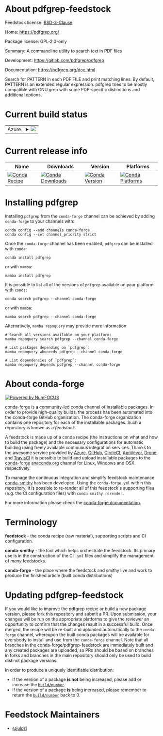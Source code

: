 About pdfgrep-feedstock
=======================

Feedstock license: [BSD-3-Clause](https://github.com/conda-forge/pdfgrep-feedstock/blob/main/LICENSE.txt)

Home: https://pdfgrep.org/

Package license: GPL-2.0-only

Summary: A commandline utility to search text in PDF files

Development: https://gitlab.com/pdfgrep/pdfgrep

Documentation: https://pdfgrep.org/doc.html

Search for PATTERN in each PDF FILE and print matching lines. By default,
PATTERN is an extended regular expression.
pdfgrep tries to be mostly compatible with GNU grep with some PDF-specific
distinctions and additional options.


Current build status
====================


<table>
    
  <tr>
    <td>Azure</td>
    <td>
      <details>
        <summary>
          <a href="https://dev.azure.com/conda-forge/feedstock-builds/_build/latest?definitionId=8631&branchName=main">
            <img src="https://dev.azure.com/conda-forge/feedstock-builds/_apis/build/status/pdfgrep-feedstock?branchName=main">
          </a>
        </summary>
        <table>
          <thead><tr><th>Variant</th><th>Status</th></tr></thead>
          <tbody><tr>
              <td>linux_64</td>
              <td>
                <a href="https://dev.azure.com/conda-forge/feedstock-builds/_build/latest?definitionId=8631&branchName=main">
                  <img src="https://dev.azure.com/conda-forge/feedstock-builds/_apis/build/status/pdfgrep-feedstock?branchName=main&jobName=linux&configuration=linux%20linux_64_" alt="variant">
                </a>
              </td>
            </tr><tr>
              <td>osx_64</td>
              <td>
                <a href="https://dev.azure.com/conda-forge/feedstock-builds/_build/latest?definitionId=8631&branchName=main">
                  <img src="https://dev.azure.com/conda-forge/feedstock-builds/_apis/build/status/pdfgrep-feedstock?branchName=main&jobName=osx&configuration=osx%20osx_64_" alt="variant">
                </a>
              </td>
            </tr>
          </tbody>
        </table>
      </details>
    </td>
  </tr>
</table>

Current release info
====================

| Name | Downloads | Version | Platforms |
| --- | --- | --- | --- |
| [![Conda Recipe](https://img.shields.io/badge/recipe-pdfgrep-green.svg)](https://anaconda.org/conda-forge/pdfgrep) | [![Conda Downloads](https://img.shields.io/conda/dn/conda-forge/pdfgrep.svg)](https://anaconda.org/conda-forge/pdfgrep) | [![Conda Version](https://img.shields.io/conda/vn/conda-forge/pdfgrep.svg)](https://anaconda.org/conda-forge/pdfgrep) | [![Conda Platforms](https://img.shields.io/conda/pn/conda-forge/pdfgrep.svg)](https://anaconda.org/conda-forge/pdfgrep) |

Installing pdfgrep
==================

Installing `pdfgrep` from the `conda-forge` channel can be achieved by adding `conda-forge` to your channels with:

```
conda config --add channels conda-forge
conda config --set channel_priority strict
```

Once the `conda-forge` channel has been enabled, `pdfgrep` can be installed with `conda`:

```
conda install pdfgrep
```

or with `mamba`:

```
mamba install pdfgrep
```

It is possible to list all of the versions of `pdfgrep` available on your platform with `conda`:

```
conda search pdfgrep --channel conda-forge
```

or with `mamba`:

```
mamba search pdfgrep --channel conda-forge
```

Alternatively, `mamba repoquery` may provide more information:

```
# Search all versions available on your platform:
mamba repoquery search pdfgrep --channel conda-forge

# List packages depending on `pdfgrep`:
mamba repoquery whoneeds pdfgrep --channel conda-forge

# List dependencies of `pdfgrep`:
mamba repoquery depends pdfgrep --channel conda-forge
```


About conda-forge
=================

[![Powered by
NumFOCUS](https://img.shields.io/badge/powered%20by-NumFOCUS-orange.svg?style=flat&colorA=E1523D&colorB=007D8A)](https://numfocus.org)

conda-forge is a community-led conda channel of installable packages.
In order to provide high-quality builds, the process has been automated into the
conda-forge GitHub organization. The conda-forge organization contains one repository
for each of the installable packages. Such a repository is known as a *feedstock*.

A feedstock is made up of a conda recipe (the instructions on what and how to build
the package) and the necessary configurations for automatic building using freely
available continuous integration services. Thanks to the awesome service provided by
[Azure](https://azure.microsoft.com/en-us/services/devops/), [GitHub](https://github.com/),
[CircleCI](https://circleci.com/), [AppVeyor](https://www.appveyor.com/),
[Drone](https://cloud.drone.io/welcome), and [TravisCI](https://travis-ci.com/)
it is possible to build and upload installable packages to the
[conda-forge](https://anaconda.org/conda-forge) [anaconda.org](https://anaconda.org/)
channel for Linux, Windows and OSX respectively.

To manage the continuous integration and simplify feedstock maintenance
[conda-smithy](https://github.com/conda-forge/conda-smithy) has been developed.
Using the ``conda-forge.yml`` within this repository, it is possible to re-render all of
this feedstock's supporting files (e.g. the CI configuration files) with ``conda smithy rerender``.

For more information please check the [conda-forge documentation](https://conda-forge.org/docs/).

Terminology
===========

**feedstock** - the conda recipe (raw material), supporting scripts and CI configuration.

**conda-smithy** - the tool which helps orchestrate the feedstock.
                   Its primary use is in the construction of the CI ``.yml`` files
                   and simplify the management of *many* feedstocks.

**conda-forge** - the place where the feedstock and smithy live and work to
                  produce the finished article (built conda distributions)


Updating pdfgrep-feedstock
==========================

If you would like to improve the pdfgrep recipe or build a new
package version, please fork this repository and submit a PR. Upon submission,
your changes will be run on the appropriate platforms to give the reviewer an
opportunity to confirm that the changes result in a successful build. Once
merged, the recipe will be re-built and uploaded automatically to the
`conda-forge` channel, whereupon the built conda packages will be available for
everybody to install and use from the `conda-forge` channel.
Note that all branches in the conda-forge/pdfgrep-feedstock are
immediately built and any created packages are uploaded, so PRs should be based
on branches in forks and branches in the main repository should only be used to
build distinct package versions.

In order to produce a uniquely identifiable distribution:
 * If the version of a package **is not** being increased, please add or increase
   the [``build/number``](https://docs.conda.io/projects/conda-build/en/latest/resources/define-metadata.html#build-number-and-string).
 * If the version of a package **is** being increased, please remember to return
   the [``build/number``](https://docs.conda.io/projects/conda-build/en/latest/resources/define-metadata.html#build-number-and-string)
   back to 0.

Feedstock Maintainers
=====================

* [@julozi](https://github.com/julozi/)

